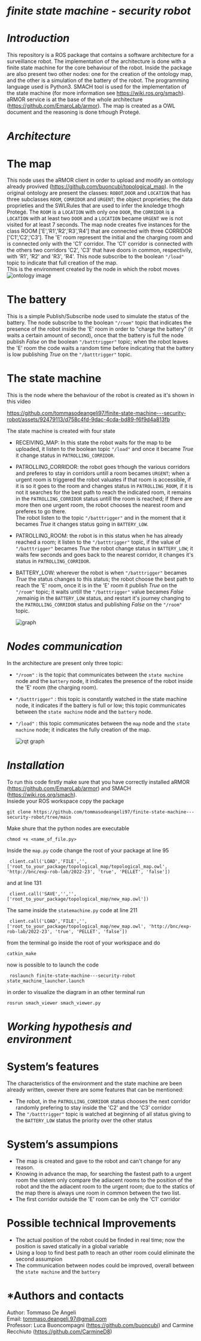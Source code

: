# *finite state machine - security robot*

# *Introduction* 

This repository is a ROS package that contains a software architecture for a surveillance robot. 
The implementation of the architecture is done with a finite state machine for the core behaviour of the robot.
Inside the package are also present two other nodes: one for the creation of the ontology map, and the other is a simulation of the battery of the robot. 
The programming language used is Python3.
SMACH tool is used for the implementation of the state machine (for more information see https://wiki.ros.org/smach).
aRMOR service is at the base of the whole architecture (https://github.com/EmaroLab/armor).
The map is created as a OWL document and the reasoning is done trhough Protegé.

# *Architecture* 

# The map
This node uses the aRMOR client in order to upload and modify an ontology already provived (https://github.com/buoncubi/topological_map). 
In the original ontology are present the classes: `ROBOT`,`DOOR` and `LOCATION` that has three subclasses `ROOM`, `CORRIDOR` and `URGENT`; the object proprieties; the data proprieties and the SWLRules that are used to infer the knoledge trhogh Protegé.
The `ROOM` is a `LOCATION` with only one `DOOR`, the `CORRIDOR` is a `LOCATION` with at least two `DOOR` and a `LOCATION` became `URGENT` we is not visited for at least 7 seconds. 
The map node creates five instances for the class ROOM ['E','R1','R2','R3','R4'] that are connected with three CORRIDOR ['C1','C2','C3']. 
The 'E' room represent the initial and the charging room and is connected only with the 'C1' corridor.
The 'C1' corridor is connected with the others two corridors 'C2', 'C3' that have doors in common, respectivily, with 'R1', 'R2' and 'R3', 'R4'. 
This node subscribe to the boolean `"/load"` topic to indicate that full creation of the map. <br>
This is the environment created by the node in which the robot moves
![ontology image](https://github.com/tommasodeangeli97/finite-state-machine---security-robot/assets/92479113/3c194e24-fa89-4283-a30a-aa5d9a630170)

# The battery
This is a simple Publish/Subscribe node used to simulate the status of the battery. 
The node subscribe to the boolean `"/room"` topic that indicates the presence of the robot inside the 'E' room in order to "charge the battery" (it waits a certain amount of second), once that the battery is full the node publish *False* on the boolean `"/batttrigger"` topic;
when the robot leaves the 'E' room the code waits a random time before indicating that the battery is low publishing *True* on the `"/batttrigger"` topic.  

# The state machine
This is the node where the behaviour of the robot is created as it's shown in this video


https://github.com/tommasodeangeli97/finite-state-machine---security-robot/assets/92479113/d758c4fd-9dac-4cda-bd89-f6f9d4a813fb

The state machine is created with four state <br>
* RECEIVING_MAP: In this state the robot waits for the map to be uploaded, it listen to the boolean topic `"/load"` and once it became *True* it change status in `PATROLLING_CORRIDOR`.
* PATROLLING_CORRIDOR: the robot goes trhough the various corridors and preferes to stay in corridors untill a room becames `URGENT`; when a urgent room is triggered the robot valuates if that room is accessible, if it is so it goes to the room and changes status in `PATROLLING_ROOM`, if it is not it searches for the best path to reach the indicated room, it remains in the `PATROLLING_CORRIDOR` status untill the room is reached; if there are more then one urgent room, the robot chooses the nearest room and preferes to go there. <br>
The robot listen to the topic `"/batttrigger"` and in the moment that it becames *True* it changes status going in `BATTERY_LOW`.
* PATROLLING_ROOM: the robot is in this status when he has already reached a room; it listen to the `"/batttrigger"` topic, if the value of `"/batttrigger"` becames *True* the robot change status in `BATTERY_LOW`; it waits few seconds and goes back to the nearest corridor, it changes it's status in `PATROLLING_CORRIDOR`.
* BATTERY_LOW: wherever the robot is when `"/batttrigger"` becames *True* the status changes to this status; the robot choose the best path to reach the 'E' room, once it is in the 'E' room it publish *True* on the `"/room"` topic; it waits untill the `"/batttrigger"` value becames *False* ,remainig in the `BATTERY_LOW` status, and restart it's journey changing to the `PATROLLING_CORRIDOR` status and publishing *False* on the `"/room"` topic.
  
  ![graph](https://github.com/tommasodeangeli97/finite-state-machine---security-robot/assets/92479113/b94ba172-11f1-40da-9e2f-3a087a2b8c2d)

# *Nodes communication*
In the architecture are present only three topic:
* `"/room"` : is the topic that communicates between the `state machine` node and the `battery` node, it indicates the presence of the robot inside the 'E' room (the charging room).
* `"/batttrigger"` : this topic is constantly watched in the state machine node, it indicates if the battery is full or low; this topic communicates between the `state machine` node and the `battery` node.
* `"/load"` : this topic communicates between the `map` node and the `state machine` node; it indicates the fully creation of the map.

  ![rqt graph](https://github.com/tommasodeangeli97/finite-state-machine---security-robot/assets/92479113/bd61106d-2343-4f24-901b-d1c74b847728)

# *Installation*
To run this code firstly make sure that you have correctly installed aRMOR (https://github.com/EmaroLab/armor) and SMACH (https://wiki.ros.org/smach). <br>
Insiede your ROS workspace copy the package <br>

 ` git clone https://github.com/tommasodeangeli97/finite-state-machine---security-robot/tree/main `

Make shure that the python nodes are executable <br>

 ` chmod +x <name_of_file.py> `

Inside the `map.py` code change the root of your package at line 95 <br>

`  client.call('LOAD','FILE','',['root_to_your_package/topological_map/topological_map.owl', 'http://bnc/exp-rob-lab/2022-23', 'true', 'PELLET', 'false']) `

and at line 131 <br>

`  client.call('SAVE','','',['root_to_your_package/topological_map/new_map.owl']) `

The same inside the `statemachine.py` code at line 211 <br>

`  client.call('LOAD','FILE','',['root_to_your_package/topological_map/new_map.owl', 'http://bnc/exp-rob-lab/2022-23', 'true', 'PELLET', 'false']) `

from the terminal go inside the root of your workspace and do <br>

 ` catkin_make `

now is possible to to launch the code <br>

`  roslaunch finite-state-machine---security-robot state_machine_launcher.launch `

in order to visualize the diagram in an other terminal run <br>

 ` rosrun smach_viewer smach_viewer.py `

# *Working hypothesis and environment*
# System’s features
The characteristics of the environment and the state machine are been already written, owever there are some features that can be mentioned:
* The robot, in the `PATROLLING_CORRIDOR` status chooses the next corridor randomly prefering to stay inside the 'C2' and the 'C3' corridor
* The `"/batttrigger"` topic is watched at beginning of all status giving to the `BATTERY_LOW` status the priority over the other status

# System’s assumpions
* The map is created and gave to the robot and can't change for any reason.
* Knowing in advance the map, for searching the fastest path to a urgent room the sistem only compare the adiacent rooms to the position of the robot and the the adiacent room to the urgent room; due to the statics of the map there is always une room in common between the two list.
* The first corridor outside the 'E' room can be only the 'C1' corridor

# Possible technical Improvements
* The actual position of the robot could be finded in real time; now the position is saved statically in a global variable
* Using a loop to find best path to reach an other room could eliminate the second assumpion
* The communication between nodes could be improved, overall between the `state machine` and the `battery`

# *Authors and contacts
Author: Tommaso De Angeli <br>
Email: tommaso.deangeli.97@gmail.com <br>
Professor: Luca Buoncompagni (https://github.com/buoncubi) and Carmine Recchiuto (https://github.com/CarmineD8)
